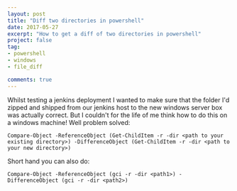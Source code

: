 ```yaml
---
layout: post
title: "Diff two directories in powershell"
date: 2017-05-27
excerpt: "How to get a diff of two directories in powershell"
project: false
tag: 
- powershell
- windows
- file_diff

comments: true
---
```

Whilst testing a jenkins deployment I wanted to make sure that the folder I'd zipped and shipped from our jenkins host to the new windows server
box was actually correct. But I couldn't for the life of me think how to do this on a windows machine! Well problem solved:
``` 
Compare-Object -ReferenceObject (Get-ChildItem -r -dir <path to your existing directory>) -DifferenceObject (Get-ChildItem -r -dir <path to your new directory>)
```

Short hand you can also do:

``` 
Compare-Object -ReferenceObject (gci -r -dir <path1>) -DifferenceObject (gci -r -dir <path2>)
```